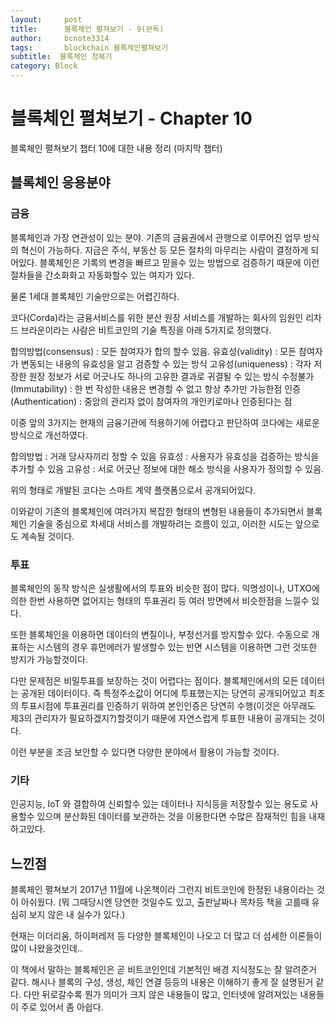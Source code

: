 ```yaml
---
layout:     post
title:      블록체인 펼쳐보기 - 9(완독)
author:     bcnote3314
tags: 		blockchain 블록체인펼쳐보기
subtitle:  블록체인 정복기	
category: Block
---
```


# 블록체인 펼쳐보기 - Chapter 10

블록체인 펼쳐보기 챕터 10에 대한 내용 정리 (마지막 챕터)

## 블록체인 응용분야

### 금융

블록체인과 가장 연관성이 있는 분야. 기존의 금융권에서 관행으로 이루어진 업무 방식의 혁신이 가능하다.
지금은 주식, 부동산 등 모든 절차의 마무리는 사람이 결정하게 되어있다. 
블록체인은 기록의 변경을 빠르고 믿을수 있는 방법으로 검증하기 때문에 이런 절차들을 간소화화고 자동화할수 있는 여지가 있다.

물론 1세대 블록체인 기술만으로는 어렵긴하다. 

코다(Corda)라는 금융서비스를 위한 분산 원장 서비스를 개발하는 회사의 임원인 리차드 브라운이라는 사람은 비트코인의 기술 특징을 아래 5가지로 정의했다.

합의방법(consensus) : 모든 참여자가 합의 할수 있음.
유효성(validity) : 모든 참여자가 변동되는 내용의 유효성을 알고 검증할 수 있는 방식
고유성(uniqueness) : 각자 저장한 원장 정보가 서로 어긋나도 하나의 고유한 결과로 귀결될 수 있는 방식
수정불가(Immutability) : 한 번 작성한 내용은 변경할 수 없고 항상 추가만 가능한점
인증(Authentication) : 중앙의 관리자 없이 참여자의 개인키로마나 인증된다는 점

이중 앞의 3가지는 현재의 금융기관에 적용하기에 어렵다고 판단하여 코다에는 새로운 방식으로 개선하였다.

합의방법 : 거래 당사자끼리 정할 수 있음
유효성 : 사용자가 유효성을 검증하는 방식을 추가할 수 있음
고유성 : 서로 어긋난 정보에 대한 해소 방식을 사용자가 정의할 수 있음.

위의 형태로 개발된 코다는 스마트 계약 플랫폼으로서 공개되어있다.

이와같이 기존의 블록체인에 여러가지 복잡한 형태의 변형된 내용들이 추가되면서 블록체인 기술을 중심으로 차세대 서비스를 개발하려는 흐름이 있고, 이러한 시도는 앞으로도 계속될 것이다.

### 투표

블록체인의 동작 방식은 실생활에서의 투표와 비슷한 점이 많다.
익명성이나, UTXO에 의한 한번 사용하면 없어지는 형태의 투표권리 등 여러 방면에서 비슷한점을 느낄수 있다.

또한 블록체인을 이용하면 데이터의 변질이나, 부정선거를 방지할수 있다.
수동으로 개표하는 시스템의 경우 휴먼에러가 발생할수 있는 반면 시스템을 이용하면 그런 것또한 방지가 가능할것이다.

다만 문제점은 비밀투표를 보장하는 것이 어렵다는 점이다.
블록체인에서의 모든 데이터는 공개된 데이터이다. 즉 특정주소값이 어디에 투표했는지는 당연히 공개되어있고 최초의 투표시점에 투표권리를 인증하기 위하여 본인인증은 당연히 수행(이것은 아무래도 제3의 관리자가 필요하겠지?)할것이기 때문에 자연스럽게 투표한 내용이 공개되는 것이다.

이런 부분을 조금 보안할 수 있다면 다양한 분야에서 활용이 가능할 것이다.

### 기타

인공지능, IoT 와 결합하여 신뢰할수 있는 데이터나 지식등을 저장할수 있는 용도로 사용할수 있으며 분산화된 데이터를 보관하는 것을 이용한다면 수많은 잠재적인 힘을 내재하고있다.

## 느낀점

블록체인 펼쳐보기 2017년 11월에 나온책이라 그런지 비트코인에 한정된 내용이라는 것이 아쉬웠다. (뭐 그때당시엔 당연한 것일수도 있고, 출판날짜나 목차등 책을 고를때 유심히 보지 않은 내 실수가 있다.)

현재는 이더리움, 하이퍼레저 등 다양한 블록체인이 나오고 더 많고 더 섬세한 이론들이 많이 나왔을것인데..

이 책에서 말하는 블록체인은 곧 비트코인인데 기본적인 배경 지식정도는 잘 알려준거 같다. 해시나 블록의 구성, 생성, 체인 연결 등등의 내용은 이해하기 좋게 잘 설명된거 같다.
다만 뒤로갈수록 뭔가 의미가 크지 않은 내용들이 많고, 인터넷에 알려져있는 내용들이 주로 있어서 좀 아쉽다.

